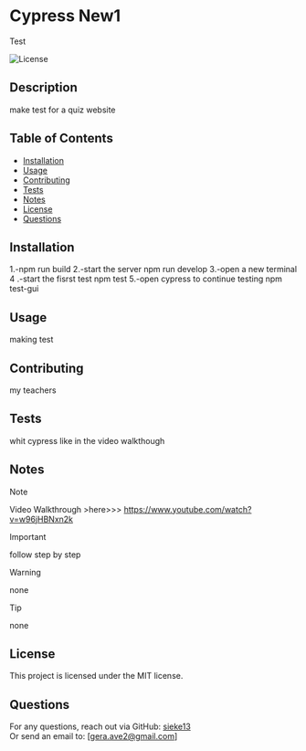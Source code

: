 
# Cypress New1
 Test

![License](https://badgen.net/badge/license/MIT/blue)

## Description
make test for a quiz website

## Table of Contents
- [Installation](#installation)
- [Usage](#usage)
- [Contributing](#contributing)
- [Tests](#tests)
- [Notes](#notes)
- [License](#license)
- [Questions](#questions)

## Installation
1.-npm run build 2.-start the server npm run develop 3.-open a new terminal 4 .-start the fisrst test  npm test 5.-open cypress to continue testing npm test-gui

## Usage
making test

## Contributing
my teachers

## Tests
whit cypress like in the video walkthough

## Notes

> [!NOTE]
> Video Walkthrough >here>>> https://www.youtube.com/watch?v=w96jHBNxn2k

> [!IMPORTANT]
> follow step by step

> [!WARNING]
> none

> [!TIP]
> none

## License
This project is licensed under the MIT license.

## Questions
For any questions, reach out via GitHub: [sieke13](https://github.com/sieke13)  
Or send an email to: [gera.ave2@gmail.com]
